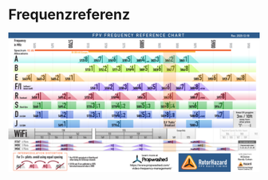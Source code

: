 # Frequenzreferenz

![Frequency Reference Chart](img/Frequency%20Reference%20Chart%202020-12-18.png)
